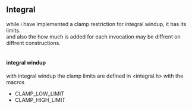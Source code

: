 ## Integral
while i have implemented a clamp restriction for integral windup, it has its limits.<br />
and also the how much is added for each invocation may be diffrent on diffrent constructions.<br />
<br />
#### integral windup
with integral windup the clamp limits are defined in <integral.h> with the macros<br />
  - CLAMP_LOW_LIMIT
  - CLAMP_HIGH_LIMIT
<br />